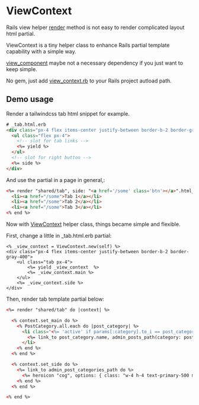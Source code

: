 # ViewContext

Rails view helper [render](https://guides.rubyonrails.org/layouts_and_rendering.html#using-partials-to-simplify-views) method is not easy to render complicated layout html partial.

ViewContext is a tiny helper class to enhance Rails partial template capability with a simple way.

[view_component](https://github.com/github/view_component) maybe not a necessary dependency if you just want to keep simple.

No gem, just add [view_context.rb](https://github.com/qichunren/view_context/blob/main/view_context.rb)  to your Rails project autload path.

## Demo usage

Render a tailwindcss tab html snippet for example.

```html
# _tab.html.erb
<div class="px-4 flex items-center justify-between border-b-2 border-gray-400">
  <ul class="flex px-4">
    <!-- slot for tab links -->
    <%= yield %>
  </ul>
  <!-- slot for right button -->
  <%= side %>
</div>
```

And use the partial in a page in general,:

```html
<%= render "shared/tab", side: "<a href='/some' class='btn'></a>".html_safe do  %>
  <li><a href="/some">Tab 1</a></li>
  <li><a href="/some">Tab 2</a></li>
  <li><a href="/some">Tab 3</a></li>
<% end %>
```

Now with [ViewContext](https://github.com/qichunren/view_context/blob/main/view_context.rb) helper class, things became simple and flexible.

First, change a little in _tab.html.erb partial:

```
<% _view_context = ViewContext.new(self) %>
<div class="px-4 flex items-center justify-between border-b-2 border-gray-400">
	<ul class="tab px-4">
		<%= yield _view_context  %>
		<%= _view_context.main %>
	</ul>
	<%= _view_context.side %>
</div>
```

Then, render tab template partial below:

```html
<%= render "shared/tab" do |context| %>

  <% context.set_main do %>
    <% PostCategory.all.each do |post_category| %>
      <li class="<%= 'active' if params[:category].to_i == post_category.id %>">
        <%= link_to post_category.name, admin_posts_path(category: post_category.id) %>
      </li>
    <% end %>
  <% end %>

  <% context.set_side do %>
    <%= link_to admin_post_categories_path do %>
      <%= heroicon "cog", options: { class: "w-4 h-4 text-primary-500 mr-2" } %>
    <% end %>
  <% end %>

<% end %>
```
